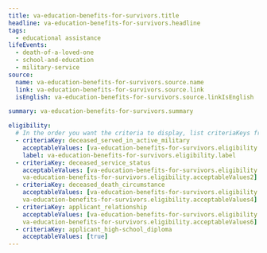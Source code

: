 ```yaml
---
title: va-education-benefits-for-survivors.title
headline: va-education-benefits-for-survivors.headline
tags:
  - educational assistance
lifeEvents:
  - death-of-a-loved-one
  - school-and-education
  - military-service
source:
  name: va-education-benefits-for-survivors.source.name
  link: va-education-benefits-for-survivors.source.link
  isEnglish: va-education-benefits-for-survivors.source.linkIsEnglish

summary: va-education-benefits-for-survivors.summary

eligibility:
  # In the order you want the criteria to display, list criteriaKeys from the csv here, each followed by a comma-separated list of which values indicate eligibility for that criteria. Wrap individual values in quotes if they have inner commas.
  - criteriaKey: deceased_served_in_active_military
    acceptableValues: [va-education-benefits-for-survivors.eligibility.acceptableValues]
    label: va-education-benefits-for-survivors.eligibility.label
  - criteriaKey: deceased_service_status
    acceptableValues: [va-education-benefits-for-survivors.eligibility.acceptableValues1, 
    va-education-benefits-for-survivors.eligibility.acceptableValues2]
  - criteriaKey: deceased_death_circumstance
    acceptableValues: [va-education-benefits-for-survivors.eligibility.acceptableValues3, 
    va-education-benefits-for-survivors.eligibility.acceptableValues4]
  - criteriaKey: applicant_relationship
    acceptableValues: [va-education-benefits-for-survivors.eligibility.acceptableValues5, 
    va-education-benefits-for-survivors.eligibility.acceptableValues6]
  - criteriaKey: applicant_high-school_diploma
    acceptableValues: [true]
---
```

